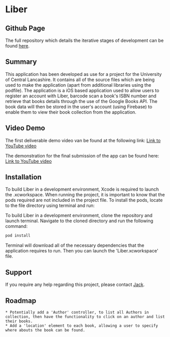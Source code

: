 #  Liber

## Github Page
The full repository which details the iterative stages of development can be found [here](https://github.com/JackIABishop/Liber).

## Summary
This application has been developed as use for a project for the University of Central Lancashire. It contains all of the source files which are being used to make the application (apart from additional libraries using the podfile). 
The application is a iOS based application used to allow users to register an account with Liber, barcode scan a book's ISBN number and retrieve that books details through the use of the Google Books API. The book data will then be stored in the user's account (using Firebase) to enable them to view their book collection from the application. 

## Video Demo
The first deliverable demo video van be found at the following link: [Link to YouTube video](https://www.youtube.com/watch?v=uYifEzh8e7E)

The demonstration for the final submission of the app can be found here: [Link to YouTube video](https://www.youtube.com/watch?v=y2mDSJQDrgU&t)

## Installation
To build Liber in a development environment, Xcode is required to launch the .xcworkspace. When running the project, it is important to know that the pods required are not included in the project file. To install the pods, locate to the file directory using terminal and run:

To build Liber in a development environment, clone the repository and launch terminal. Navigate to the cloned directory and run the following command:

```bash
pod install
```

Terminal will download all of the necessary dependencies that the application requires to run. Then you can launch the 'Liber.xcworkspace' file.

## Support 
If you require any help regarding this project, please contact [Jack](mailto:jack.bish96@gmail.com). 

## Roadmap
    * Potentially add a 'Author' controller, to list all Authors in collection, then have the functionality to click on an author and list their books. 
    * Add a 'location' element to each book, allowing a user to specify where abouts the book can be found. 

